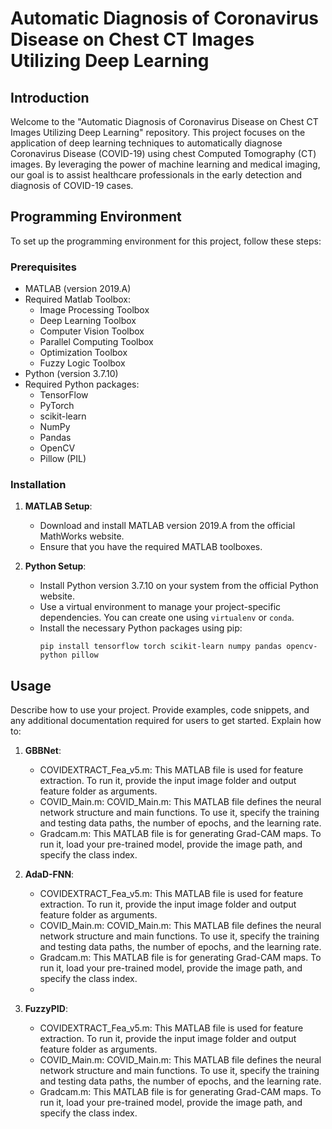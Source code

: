 # Automatic Diagnosis of Coronavirus Disease on Chest CT Images Utilizing Deep Learning

## Introduction

Welcome to the "Automatic Diagnosis of Coronavirus Disease on Chest CT Images Utilizing Deep Learning" repository. This project focuses on the application of deep learning techniques to automatically diagnose Coronavirus Disease (COVID-19) using chest Computed Tomography (CT) images. By leveraging the power of machine learning and medical imaging, our goal is to assist healthcare professionals in the early detection and diagnosis of COVID-19 cases.

## Programming Environment

To set up the programming environment for this project, follow these steps:

### Prerequisites

- MATLAB (version 2019.A)
- Required Matlab Toolbox:
  - Image Processing Toolbox
  - Deep Learning Toolbox
  - Computer Vision Toolbox
  - Parallel Computing Toolbox
  - Optimization Toolbox
  - Fuzzy Logic Toolbox
- Python (version 3.7.10)
- Required Python packages:
  - TensorFlow
  - PyTorch
  - scikit-learn
  - NumPy
  - Pandas
  - OpenCV
  - Pillow (PIL)

### Installation

1. **MATLAB Setup**:
   - Download and install MATLAB version 2019.A from the official MathWorks website.
   - Ensure that you have the required MATLAB toolboxes.

2. **Python Setup**:
   - Install Python version 3.7.10 on your system from the official Python website.
   - Use a virtual environment to manage your project-specific dependencies. You can create one using `virtualenv` or `conda`.
   - Install the necessary Python packages using pip:
     ```shell
     pip install tensorflow torch scikit-learn numpy pandas opencv-python pillow
     ```

## Usage

Describe how to use your project. Provide examples, code snippets, and any additional documentation required for users to get started. Explain how to:

1. **GBBNet**:
   - COVIDEXTRACT_Fea_v5.m: This MATLAB file is used for feature extraction. To run it, provide the input image folder and output feature folder as arguments.
   - COVID_Main.m: COVID_Main.m: This MATLAB file defines the neural network structure and main functions. To use it, specify the training and testing data paths, the number of epochs, and the learning rate.
   - Gradcam.m: This MATLAB file is for generating Grad-CAM maps. To run it, load your pre-trained model, provide the image path, and specify the class index.
     
2. **AdaD-FNN**:
   - COVIDEXTRACT_Fea_v5.m: This MATLAB file is used for feature extraction. To run it, provide the input image folder and output feature folder as arguments.
   - COVID_Main.m: COVID_Main.m: This MATLAB file defines the neural network structure and main functions. To use it, specify the training and testing data paths, the number of epochs, and the learning rate.
   - Gradcam.m: This MATLAB file is for generating Grad-CAM maps. To run it, load your pre-trained model, provide the image path, and specify the class index.
   - 
2. **FuzzyPID**:
   - COVIDEXTRACT_Fea_v5.m: This MATLAB file is used for feature extraction. To run it, provide the input image folder and output feature folder as arguments.
   - COVID_Main.m: COVID_Main.m: This MATLAB file defines the neural network structure and main functions. To use it, specify the training and testing data paths, the number of epochs, and the learning rate.
   - Gradcam.m: This MATLAB file is for generating Grad-CAM maps. To run it, load your pre-trained model, provide the image path, and specify the class index.


